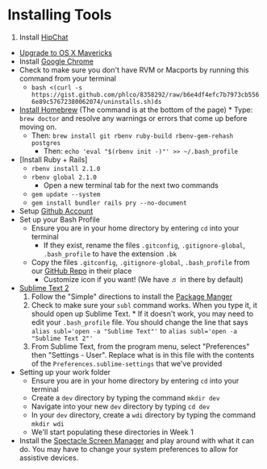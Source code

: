 # Installing Tools

1. Install [HipChat][hipchat]
* [Upgrade to OS X Mavericks][osx]
* Install [Google Chrome][chrome]
* Check to make sure you don't have RVM or Macports by running this command from your terminal
  * `bash <(curl -s https://gist.github.com/phlco/8358292/raw/b6e4df4efc7b7973cb5566e89c57672380062074/uninstalls.sh)ds`
* [Install Homebrew][brew] (The command is at the bottom of the page)
      * Type: `brew doctor` and resolve any warnings or errors that come up before moving on.
	* Then: `brew install git rbenv ruby-build rbenv-gem-rehash postgres`
      * Then: `echo 'eval "$(rbenv init -)"' >> ~/.bash_profile`
* [Install Ruby + Rails]
	* `rbenv install 2.1.0`
	* `rbenv global 2.1.0`
      * Open a new terminal tab for the next two commands
	* `gem update --system`
	* `gem install bundler rails pry --no-document`
* Setup [Github Account][github]
* Set up your Bash Profile
  * Ensure you are in your home directory by entering `cd` into your terminal
	* If they exist, rename the files `.gitconfig`, `.gitignore-global`, `.bash_profile` to have the extension `.bk`
  * Copy the files `.gitconfig`, `.gitignore-global`, `.bash_profile` from our [GitHub Repo][dotfiles] in their place
	* Customize icon if you want! (We have ♬ in there by default)
* [Sublime Text 2][subl]
    1. Follow the "Simple" directions to install the [Package Manger][pkg]
    2. Check to make sure your `subl` command works. When you type it, it should open up Sublime Text.
      * If it doesn't work, you may need to edit your `.bash_profile` file. You should change the line that says `alias subl='open -a "Sublime Text"'` to `alias subl='open -a "Sublime Text 2"'`
    3. From Sublime Text, from the program menu, select "Preferences" then "Settings - User". Replace what is in this file with the contents of the `Preferences.sublime-settings` that we've provided
* Setting up your work folder
  * Ensure you are in your home directory by entering `cd` into your terminal
  * Create a `dev` directory by typing the command `mkdir dev`
  * Navigate into your new `dev` directory by typing `cd dev`
  * In your `dev` directory, create a `wdi` directory by typing the command `mkdir wdi`
  * We'll start populating these directories in Week 1
* Install the [Spectacle Screen Manager][spectacle] and play around with what it can do. You may have to change your system preferences to allow for assistive devices.

[brew]:     http://mxcl.github.io/homebrew/
[chrome]:   https://www.google.com/intl/en/chrome/browser/
[dotfiles]: ../installfest/dotfiles
[gconfig]:  http://git-scm.com/book/en/Customizing-Git-Git-Configuration
[gignore]:  https://help.github.com/articles/ignoring-files
[github]:   https://github.com/
[osx]:      http://www.apple.com/osx/
[pkg]:      http://wbond.net/sublime_packages/package_control/installation
[subl]:     http://www.sublimetext.com/
[hipchat]:  https://www.hipchat.com/mac
[rbenv]:    https://github.com/sstephenson/rbenv
[spectacle]: http://spectacleapp.com/
